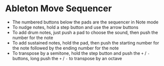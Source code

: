 # Ableton Move Sequencer

- The numbered buttons below the pads are the sequencer in Note mode
- To nudge notes, hold a step button and use the arrow buttons
- To add drum notes, just push a pad to choose the sound, then push the number for the note
- To add sustained notes, hold the pad, then push the starting number for the note followed by the ending number for the note
- To transpose by a semitone, hold the step button and push the `+` / `-` buttons, long push the `+` / `-` to transpose by an octave
